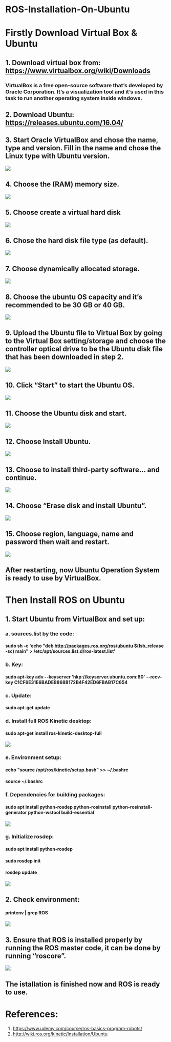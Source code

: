 # ROS-Installation-On-Ubuntu

# Firstly Download Virtual Box  & Ubuntu


## 1.	Download virtual box from: https://www.virtualbox.org/wiki/Downloads

### VirtualBox is a free open-source software that’s developed by Oracle Corporation. It’s a visualization tool and it’s used in this task to run another operating system inside windows.


## 2.	Download Ubuntu: https://releases.ubuntu.com/16.04/


## 3.	Start Oracle VirtualBox and chose the name, type and version. Fill in the name and chose the Linux type with Ubuntu version.

![](Steps%20Pictures/Download%20VirtualBox%20&%20Ubuntu/3.VirtualBoxStart.png)



## 4.	Choose the (RAM) memory size.

![](Steps%20Pictures/Download%20VirtualBox%20&%20Ubuntu/4.MemorySize.png)



## 5.	Choose create a virtual hard disk

![](Steps%20Pictures/Download%20VirtualBox%20&%20Ubuntu/5.VirtualHardDisk.png)



## 6.	Chose the hard disk file type (as default).

![](Steps%20Pictures/Download%20VirtualBox%20&%20Ubuntu/6.HardDiskFileType.png)


## 7.	Choose dynamically allocated storage.

![](Steps%20Pictures/Download%20VirtualBox%20&%20Ubuntu/7.StorageOnPhysicalHardDisk.png)



## 8.	Choose the ubuntu OS capacity and it’s recommended to be 30 GB or 40 GB.

![](Steps%20Pictures/Download%20VirtualBox%20&%20Ubuntu/8.FileLocatioAndSize.png)



## 9.	Upload the Ubuntu file to Virtual Box by going to the Virtual Box setting/storage and choose the controller optical drive to be the Ubuntu disk file that has been downloaded in step 2.

![](Steps%20Pictures/Download%20VirtualBox%20&%20Ubuntu/9.UploadUbuntuToVirtualBox.png)



## 10.	Click “Start” to start the Ubuntu OS.

![](Steps%20Pictures/Download%20VirtualBox%20&%20Ubuntu/10.StartUbuntu.png)



## 11.	Choose the Ubuntu disk and start.

![](Steps%20Pictures/Download%20VirtualBox%20&%20Ubuntu/11.ChooseTheUbuntuDisk.png)



## 12.	Choose Install Ubuntu.

![](Steps%20Pictures/Download%20VirtualBox%20&%20Ubuntu/12.ChooseInstallUbuntu.png)



## 13.	Choose to install third-party software… and continue.

![](Steps%20Pictures/Download%20VirtualBox%20&%20Ubuntu/13.ChooseInstallThird-PartySoftware….png)



## 14.	Choose “Erase disk and install Ubuntu”.

![](Steps%20Pictures/Download%20VirtualBox%20&%20Ubuntu/14.ChooseEraseDisk.png)



## 15.	Choose region, language, name and password then wait and restart.

![](Steps%20Pictures/Download%20VirtualBox%20&%20Ubuntu/15.ChooseRegionLanguageNameAndPasswordThenRestart.png)


## After restarting, now Ubuntu Operation System is ready to use by VirtualBox.




# Then Install ROS on Ubuntu


## 1.	Start Ubuntu from VirtualBox and set up:


###         a.	sources.list by the code: 
#### sudo sh -c 'echo "deb http://packages.ros.org/ros/ubuntu $(lsb_release -sc) main" > /etc/apt/sources.list.d/ros-latest.list'

###     b.	Key:
    
#### sudo apt-key adv --keyserver 'hkp://keyserver.ubuntu.com:80' --recv-key C1CF6E31E6BADE8868B172B4F42ED6FBAB17C654

###    c.	Update:
    
#### sudo apt-get update

###    d.	Install full ROS Kinetic desktop:
    
#### sudo apt-get install ros-kinetic-desktop-full

![](Steps%20Pictures/Install%20ROS/1.a-d.UbuntuStart&ROS_Setup.png)



###    e.	Environment setup: 
    
#### echo "source /opt/ros/kinetic/setup.bash" >> ~/.bashrc

#### source ~/.bashrc

###    f.	Dependencies for building packages:
    
#### sudo apt install python-rosdep python-rosinstall python-rosinstall-generator python-wstool build-essential

![](Steps%20Pictures/Install%20ROS/1.e-f.UbuntuStart&ROS_Setup.png)



###    g.	Initialize rosdep:
    
#### sudo apt install python-rosdep

#### sudo rosdep init

#### rosdep update

![](Steps%20Pictures/Install%20ROS/1.g.UbuntuStart&ROS_Setup.png)



## 2.	Check environment:

#### printenv | grep ROS

![](Steps%20Pictures/Install%20ROS/2.EnvironmentCheck.png)



## 3.	Ensure that ROS is installed properly by running the ROS master code, it can be done by running “roscore”.

![](Steps%20Pictures/Install%20ROS/3.EnsureInstallation.png)


## The istallation is finished now and ROS is ready to use.


# References:
1. https://www.udemy.com/course/ros-basics-program-robots/
2. http://wiki.ros.org/kinetic/Installation/Ubuntu
